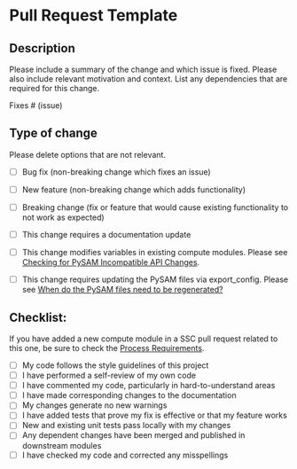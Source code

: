 # Pull Request Template

## Description

Please include a summary of the change and which issue is fixed. Please also include relevant motivation and context. List any dependencies that are required for this change.

Fixes # (issue)

## Type of change

Please delete options that are not relevant.

- [ ] Bug fix (non-breaking change which fixes an issue)
- [ ] New feature (non-breaking change which adds functionality)
- [ ] Breaking change (fix or feature that would cause existing functionality to not work as expected)
- [ ] This change requires a documentation update
- [ ] This change modifies variables in existing compute modules. Please see [Checking for PySAM Incompatible API Changes](https://github.com/NREL/SAM/wiki/PySAM-Incompatible-API-Changes-&-Regenerating-PySAM-Files).
- [ ] This change requires updating the PySAM files via export_config. Please see [When do the PySAM files need to be regenerated?](https://github.com/NREL/SAM/wiki/PySAM-Incompatible-API-Changes-&-Regenerating-PySAM-Files#when-do-the-pysam-files-need-to-be-regenerated-via-export_config)


## Checklist:

If you have added a new compute module in a SSC pull request related to this one, be sure to check the [Process Requirements](https://github.com/NREL/SAM/wiki/Compute-modules-in-SAM).

- [ ] My code follows the style guidelines of this project
- [ ] I have performed a self-review of my own code
- [ ] I have commented my code, particularly in hard-to-understand areas
- [ ] I have made corresponding changes to the documentation
- [ ] My changes generate no new warnings
- [ ] I have added tests that prove my fix is effective or that my feature works
- [ ] New and existing unit tests pass locally with my changes
- [ ] Any dependent changes have been merged and published in downstream modules
- [ ] I have checked my code and corrected any misspellings
